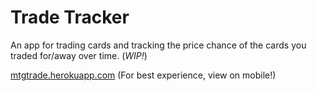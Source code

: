 <h1>Trade Tracker</h1>

An app for trading cards and tracking the price chance of the cards you traded for/away over time. (<i>WIP!</i>)

<a href="mtgtrade.herokuapp.com">mtgtrade.herokuapp.com</a> (For best experience, view on mobile!)
